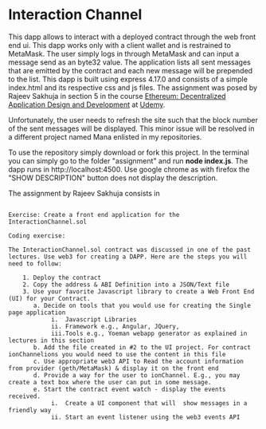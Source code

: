 # Interaction Channel

This dapp allows to interact with a deployed contract through the web front end ui. This dapp works only with a client wallet and is restrained to MetaMask. The user simply logs in through MetaMask and can input a message send as an byte32 value. The application lists all sent messages that are emitted by the contract and each new message will be prepended to the list. This dapp is built using express 4.17.0 and consists of a simple index.html and its respective css and js files. The assignment was posed by Rajeev Sakhuja in section 5 in the course [Ethereum: Decentralized Application Design and Development](https://www.udemy.com/ethereum-dapp/) at [Udemy](https://www.udemy.com).

Unfortunately, the user needs to refresh the site such that the block number of the sent messages will be displayed. This minor issue will be resolved in a different project named Mana enlisted in my repositories.

To use the repository simply download or fork this project. In the terminal you can simply go to the folder "assignment" and run __node index.js__. The dapp runs in http://localhost:4500. Use google chrome as with firefox the "SHOW DESCRIPTION" button does not display the description.

The assignment by Rajeev Sakhuja consists in
```

Exercise: Create a front end application for the InteractionChannel.sol

Coding exercise:

The InteractionChannel.sol contract was discussed in one of the past lectures. Use web3 for creating a DAPP. Here are the steps you will need to follow:

    1. Deploy the contract 
    2. Copy the address & ABI Definition into a JSON/Text file
    3. Use your favorite Javascript library to create a Web Front End (UI) for your Contract.
       a. Decide on tools that you would use for creating the Single page application
            i.  Javascript Libraries
            ii. Framework e.g., Angular, JQuery, 
            iii.Tools e.g., Yoeman webapp generator as explained in lectures in this section
       b. Add the file created in #2 to the UI project. For contract ionChannelions you would need to use the content in this file
       c. Use appropriate web3 API to Read the account information from provider (geth/MetaMask) & display it on the front end
       d. Provide a way for the user to ionChannel. E.g., you may create a text box where the user can put in some message.
       e. Start the contract event watch - display the events received. 
            i.  Create a UI component that will  show messages in a friendly way
            ii. Start an event listener using the web3 events API
```